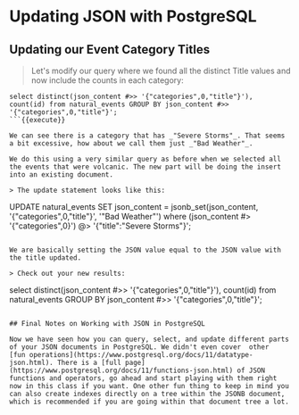 # Updating JSON with PostgreSQL 

## Updating our Event Category Titles

> Let's modify our query where we found all the distinct Title values and now include the counts in each category:   

```
select distinct(json_content #>> '{"categories",0,"title"}'), count(id) from natural_events GROUP BY json_content #>> '{"categories",0,"title"}';
```{{execute}}
              
We can see there is a category that has _"Severe Storms"_. That seems a bit excessive, how about we call them just _"Bad Weather"_. 

We do this using a very similar query as before when we selected all the events that were volcanic. The new part will be doing the insert into an existing document. 

> The update statement looks like this:
```
UPDATE natural_events SET json_content = jsonb_set(json_content, '{"categories",0,"title"}', '"Bad Weather"') where (json_content #> '{"categories",0}') @> '{"title":"Severe Storms"}';  
```{{execute}}
                       
We are basically setting the JSON value equal to the JSON value with the title updated. 

> Check out your new results:

```
select distinct(json_content #>> '{"categories",0,"title"}'), count(id) from natural_events GROUP BY json_content #>> '{"categories",0,"title"}';
```{{execute}}

## Final Notes on Working with JSON in PostgreSQL

Now we have seen how you can query, select, and update different parts of your JSON documents in PostgreSQL. We didn't even cover  other  [fun operations](https://www.postgresql.org/docs/11/datatype-json.html). There is a [full page](https://www.postgresql.org/docs/11/functions-json.html) of JSON functions and operators, go ahead and start playing with them right now in this class if you want. One other fun thing to keep in mind you can also create indexes directly on a tree within the JSONB document, which is recommended if you are going within that document tree a lot.

